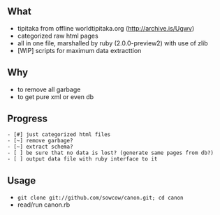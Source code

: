 ## What

* tipitaka from offline worldtipitaka.org (http://archive.is/Ugwv)
* categorized raw html pages
* all in one file, marshalled by ruby (2.0.0-preview2) with use of zlib
* [WIP] scripts for maximum data extracttion

## Why

* to remove all garbage
* to get pure xml or even db

## Progress

```
- [#] just categorized html files
- [~] remove garbage?
- [~] extract schema?
- [ ] be sure that no data is lost? (generate same pages from db?)
- [ ] output data file with ruby interface to it
```

## Usage

* `git clone git://github.com/sowcow/canon.git; cd canon`
* read/run canon.rb
